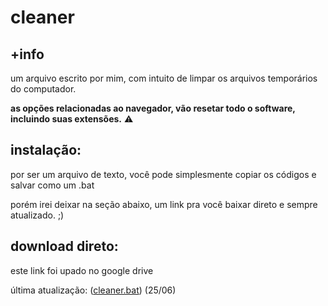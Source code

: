 # cleaner

## +info
um arquivo escrito por mim, com intuito de limpar os arquivos temporários do computador.

**as opções relacionadas ao navegador, vão resetar todo o software, incluindo suas extensões.** ⚠️

## instalação:
por ser um arquivo de texto, você pode simplesmente copiar os códigos e salvar como um .bat

porém irei deixar na seção abaixo, um link pra você baixar direto e sempre atualizado. ;)

## download direto:
este link foi upado no google drive

última atualização:
([cleaner.bat](https://drive.google.com/file/d/1WM5WW_QSdJajT1Annj0ms7FeZx3ZM59_/view)) (25/06)
